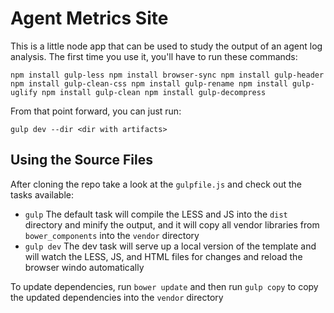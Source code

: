 # Agent Metrics Site

This is a little node app that can be used to study the output of an agent log analysis. The first time you use it, you'll have to run these commands:

`npm install gulp-less
npm install browser-sync
npm install gulp-header
npm install gulp-clean-css
npm install gulp-rename
npm install gulp-uglify
npm install gulp-clean
npm install gulp-decompress`

From that point forward, you can just run:

`gulp dev --dir <dir with artifacts>`

## Using the Source Files

After cloning the repo take a look at the `gulpfile.js` and check out the tasks available:
* `gulp` The default task will compile the LESS and JS into the `dist` directory and minify the output, and it will copy all vendor libraries from `bower_components` into the `vendor` directory
* `gulp dev` The dev task will serve up a local version of the template and will watch the LESS, JS, and HTML files for changes and reload the browser windo automatically

To update dependencies, run `bower update` and then run `gulp copy` to copy the updated dependencies into the `vendor` directory

